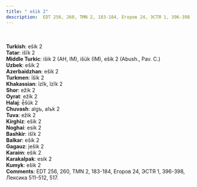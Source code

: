 ```yaml
---
title: " ešik 2"
description:  EDT 256, 260, TMN 2, 183-184, Егоров 24, ЭСТЯ 1, 396-398, Лексика 511-512, 517.
---
```

<p data-pagefind-weight="0.5">
<strong></strong><br><br>
<strong>Turkish</strong>:  ešik 2<br>
<strong>Tatar</strong>:  išĭk 2<br>
<strong>Middle Turkic</strong>:  išik 2 (AH, IM), išük (IM), ešik 2 (Abush., Pav. C.)<br>
<strong>Uzbek</strong>:  ešik 2<br>
<strong>Azerbaidzhan</strong>:  ešik 2<br>
<strong>Turkmen</strong>:  īšik 2<br>
<strong>Khakassian</strong>:  īzĭk, ĭzĭk 2<br>
<strong>Shor</strong>:  ežik 2<br>
<strong>Oyrat</strong>:  ežik 2<br>
<strong>Halaj</strong>:  ẹ̄̂šük 2<br>
<strong>Chuvash</strong>:  algъ, alъk 2<br>
<strong>Tuva</strong>:  ežik 2<br>
<strong>Kirghiz</strong>:  ešik 2<br>
<strong>Noghai</strong>:  esik 2<br>
<strong>Bashkir</strong>:  išĭk 2<br>
<strong>Balkar</strong>:  ešik 2<br>
<strong>Gagauz</strong>:  ješik 2<br>
<strong>Karaim</strong>:  ešik 2<br>
<strong>Karakalpak</strong>:  esik 2<br>
<strong>Kumyk</strong>:  ešik 2<br>
<strong>Comments</strong>:  EDT 256, 260, TMN 2, 183-184, Егоров 24, ЭСТЯ 1, 396-398, Лексика 511-512, 517.<br>

</p>

